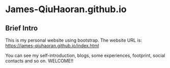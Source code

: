 # James-QiuHaoran.github.io

## Brief Intro

This is my personal website using bootstrap. The website URL is: https://james-qiuhaoran.github.io/index.html

You can see my self-introduction, blogs, some experiences, footprint, social contacts and so on. WELCOME!!
